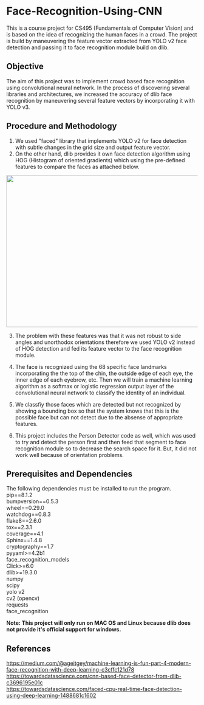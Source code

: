 
# Face-Recognition-Using-CNN

This is a course project for CS495 (Fundamentals of Computer Vision) and is based on the idea of recognizing the human faces in a crowd. The project is build by maneuvering the feature vector extracted from YOLO v2 face detection and passing it to face recognition module build on dlib.


## Objective
The aim of this project was to implement crowd based face recognition using convolutional neural network. In the process of discovering several libraries and architectures, we increased the accuracy of dlib face recognition by maneuvering several feature vectors by incorporating it with YOLO v3.

## Procedure and Methodology

1. We used "faced" library that implements YOLO v2 for face detection with subtle changes in the grid size and output feature vector.
2. On the other hand, dlib provides it own face detection algorithm using HOG (Histogram of oriented gradients) which using the pre-defined features to compare the faces as attached below.

<img src='https://cdn-images-1.medium.com/max/1250/1*6xgev0r-qn4oR88FrW6fiA.png' height="400" width="800">

3. The problem with these features was that it was not robust to side angles and unorthodox orientations therefore we used YOLO v2 instead of HOG detection and fed its feature vector to the face recognition module.

4. The face is recognized using the 68 specific face landmarks incorporating the the top of the chin, the outside edge of each eye, the inner edge of each eyebrow, etc. Then we will train a machine learning algorithm as a softmax or logistic regression output layer of the convolutional neural network to classify the identity of an individual.

5. We classfiy those faces which are detected but not recognized by showing a bounding box so that the system knows that this is the possible face but can not detect due to the absense of appropriate features.

6. This project includes the Person Detector code as well, which was used to try and detect the person first and then feed that segment to face recognition module so to decrease the search space for it. But, it did not work well because of orientation problems.

## Prerequisites and Dependencies

The following dependencies must be installed to run the program.<br />
    pip==8.1.2 <br />
    bumpversion==0.5.3<br />
    wheel==0.29.0<br />
    watchdog==0.8.3<br />
    flake8==2.6.0<br />
    tox==2.3.1<br />
    coverage==4.1<br />
    Sphinx==1.4.8<br />
    cryptography==1.7<br />
    pyyaml>=4.2b1<br />
    face_recognition_models<br />
    Click>=6.0<br />
    dlib>=19.3.0<br />
    numpy<br />
    scipy<br />
    yolo v2<br />
    cv2 (opencv)<br />
    requests<br />
    face_recognition <br />
    
 <strong>Note: This project will only run on MAC OS and Linux because dlib does not provide it's official support for windows. </strong> 
 
 ## References
 
 https://medium.com/@ageitgey/machine-learning-is-fun-part-4-modern-face-recognition-with-deep-learning-c3cffc121d78<br>
 https://towardsdatascience.com/cnn-based-face-detector-from-dlib-c3696195e01c<br>
 https://towardsdatascience.com/faced-cpu-real-time-face-detection-using-deep-learning-1488681c1602

 
